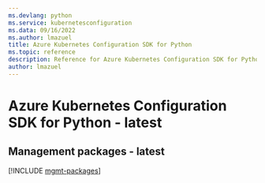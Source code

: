 ```yaml
---
ms.devlang: python
ms.service: kubernetesconfiguration
ms.data: 09/16/2022
ms.author: lmazuel
title: Azure Kubernetes Configuration SDK for Python
ms.topic: reference
description: Reference for Azure Kubernetes Configuration SDK for Python
author: lmazuel
---
```

# Azure Kubernetes Configuration SDK for Python - latest

## Management packages - latest
[!INCLUDE [mgmt-packages](kubernetes-configuration-mgmt-index.md)]